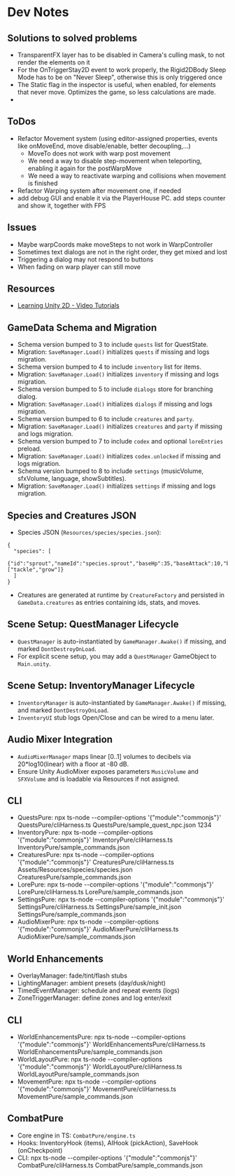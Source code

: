 # Dev Notes

## Solutions to solved problems
- TransparentFX layer has to be disabled in Camera's culling mask, to not render the elements on it
- For the OnTriggerStay2D event to work properly, the Rigid2DBody Sleep Mode has to be on "Never Sleep", otherwise this is only triggered once
- The Static flag in the inspector is useful, when enabled, for elements that never move. Optimizes the game, so less calculations are made.
-

## ToDos
- Refactor Movement system (using editor-assigned properties, events like onMoveEnd, move disable/enable, better decoupling,...)
	- MoveTo does not work with warp post movement
	- We need a way to disable step-movement when teleporting, enabling it again for the postWarpMove
	- We need a way to reactivate warping and collisions when movement is finished
- Refactor Warping system after movement one, if needed
- add debug GUI and enable it via the PlayerHouse PC. add steps counter and show it, together with FPS


## Issues
- Maybe warpCoords make moveSteps to not work in WarpController
- Sometimes text dialogs are not in the right order, they get mixed and lost
- Triggering a dialog may not respond to buttons
- When fading on warp player can still move


## Resources
- [Learning Unity 2D - Video Tutorials](https://www.youtube.com/playlist?list=PL0dOETTrhWWCuWcl2OjB3GfvrlfWEzx18)

## GameData Schema and Migration
- Schema version bumped to 3 to include `quests` list for QuestState.
- Migration: `SaveManager.Load()` initializes `quests` if missing and logs migration.
- Schema version bumped to 4 to include `inventory` list for items.
- Migration: `SaveManager.Load()` initializes `inventory` if missing and logs migration.
- Schema version bumped to 5 to include `dialogs` store for branching dialog.
- Migration: `SaveManager.Load()` initializes `dialogs` if missing and logs migration.
- Schema version bumped to 6 to include `creatures` and `party`.
- Migration: `SaveManager.Load()` initializes `creatures` and `party` if missing and logs migration.
- Schema version bumped to 7 to include `codex` and optional `loreEntries` preload.
- Migration: `SaveManager.Load()` initializes `codex.unlocked` if missing and logs migration.
- Schema version bumped to 8 to include `settings` (musicVolume, sfxVolume, language, showSubtitles).
- Migration: `SaveManager.Load()` initializes `settings` if missing and logs migration.

## Species and Creatures JSON
- Species JSON (`Resources/species/species.json`):
```
{
  "species": [
    {"id":"sprout","nameId":"species.sprout","baseHp":35,"baseAttack":10,"baseDefense":8,"baseSpeed":12,"captureRate":60,"allowedMoves":["tackle","grow"]}
  ]
}
```
- Creatures are generated at runtime by `CreatureFactory` and persisted in `GameData.creatures` as entries containing ids, stats, and moves.

## Scene Setup: QuestManager Lifecycle
- `QuestManager` is auto-instantiated by `GameManager.Awake()` if missing, and marked `DontDestroyOnLoad`.
- For explicit scene setup, you may add a `QuestManager` GameObject to `Main.unity`.

## Scene Setup: InventoryManager Lifecycle
- `InventoryManager` is auto-instantiated by `GameManager.Awake()` if missing, and marked `DontDestroyOnLoad`.
- `InventoryUI` stub logs Open/Close and can be wired to a menu later.

## Audio Mixer Integration
- `AudioMixerManager` maps linear [0..1] volumes to decibels via 20*log10(linear) with a floor at -80 dB.
- Ensure Unity AudioMixer exposes parameters `MusicVolume` and `SFXVolume` and is loadable via Resources if not assigned.

## CLI
- QuestsPure: npx ts-node --compiler-options '{"module":"commonjs"}' QuestsPure/cliHarness.ts QuestsPure/sample_quest_npc.json 1234
- InventoryPure: npx ts-node --compiler-options '{"module":"commonjs"}' InventoryPure/cliHarness.ts InventoryPure/sample_commands.json
- CreaturesPure: npx ts-node --compiler-options '{"module":"commonjs"}' CreaturesPure/cliHarness.ts Assets/Resources/species/species.json CreaturesPure/sample_commands.json
- LorePure: npx ts-node --compiler-options '{"module":"commonjs"}' LorePure/cliHarness.ts LorePure/sample_commands.json
- SettingsPure: npx ts-node --compiler-options '{"module":"commonjs"}' SettingsPure/cliHarness.ts SettingsPure/sample_init.json SettingsPure/sample_commands.json
- AudioMixerPure: npx ts-node --compiler-options '{"module":"commonjs"}' AudioMixerPure/cliHarness.ts AudioMixerPure/sample_commands.json

## World Enhancements
- OverlayManager: fade/tint/flash stubs
- LightingManager: ambient presets (day/dusk/night)
- TimedEventManager: schedule and repeat events (logs)
- ZoneTriggerManager: define zones and log enter/exit

## CLI
- WorldEnhancementsPure: npx ts-node --compiler-options '{"module":"commonjs"}' WorldEnhancementsPure/cliHarness.ts WorldEnhancementsPure/sample_commands.json
- WorldLayoutPure: npx ts-node --compiler-options '{"module":"commonjs"}' WorldLayoutPure/cliHarness.ts WorldLayoutPure/sample_commands.json
- MovementPure: npx ts-node --compiler-options '{"module":"commonjs"}' MovementPure/cliHarness.ts MovementPure/sample_commands.json

## CombatPure
- Core engine in TS: `CombatPure/engine.ts`
- Hooks: InventoryHook (items), AIHook (pickAction), SaveHook (onCheckpoint)
- CLI: npx ts-node --compiler-options '{"module":"commonjs"}' CombatPure/cliHarness.ts CombatPure/sample_commands.json